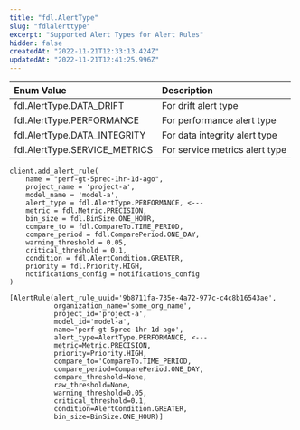 ```yaml
---
title: "fdl.AlertType"
slug: "fdlalerttype"
excerpt: "Supported Alert Types for Alert Rules"
hidden: false
createdAt: "2022-11-21T12:33:13.424Z"
updatedAt: "2022-11-21T12:41:25.996Z"
---
```

| Enum Value                    | Description                    |
| :---------------------------- | :----------------------------- |
| fdl.AlertType.DATA_DRIFT      | For drift alert type           |
| fdl.AlertType.PERFORMANCE     | For performance alert type     |
| fdl.AlertType.DATA_INTEGRITY  | For data integrity alert type  |
| fdl.AlertType.SERVICE_METRICS | For service metrics alert type |

```text Usage
client.add_alert_rule(
    name = "perf-gt-5prec-1hr-1d-ago",
    project_name = 'project-a',
    model_name = 'model-a',
    alert_type = fdl.AlertType.PERFORMANCE, <---
    metric = fdl.Metric.PRECISION,
    bin_size = fdl.BinSize.ONE_HOUR, 
    compare_to = fdl.CompareTo.TIME_PERIOD,
    compare_period = fdl.ComparePeriod.ONE_DAY,
    warning_threshold = 0.05,
    critical_threshold = 0.1,
    condition = fdl.AlertCondition.GREATER,
    priority = fdl.Priority.HIGH,
    notifications_config = notifications_config
)
```
```Text Outputs
[AlertRule(alert_rule_uuid='9b8711fa-735e-4a72-977c-c4c8b16543ae',
           organization_name='some_org_name',
           project_id='project-a',
           model_id='model-a',
           name='perf-gt-5prec-1hr-1d-ago',
           alert_type=AlertType.PERFORMANCE, <---
           metric=Metric.PRECISION,
           priority=Priority.HIGH,
           compare_to='CompareTo.TIME_PERIOD,
           compare_period=ComparePeriod.ONE_DAY,
           compare_threshold=None,
           raw_threshold=None,
           warning_threshold=0.05,
           critical_threshold=0.1,
           condition=AlertCondition.GREATER,
           bin_size=BinSize.ONE_HOUR)]
```